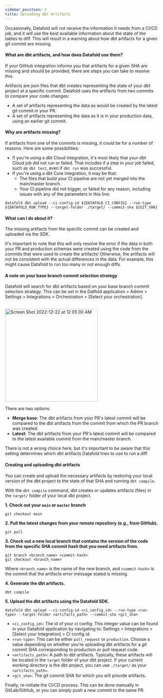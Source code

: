 ```yaml
---
sidebar_position: 3
title: Uploading dbt Artifacts
---
```


Occasionally, Datafold will not receive the information it needs from a CI/CD job, and it will use the best available information about the state of the tables to diff. This will result in a warning about how dbt artifacts for a given git commit are missing.

#### What are dbt artifacts, and how does Datafold use them?
If your GitHub integration informs you that artifacts for a given SHA are missing and should be provided, there are steps you can take to resolve this.

Artifacts are json files that dbt creates representing the state of your dbt project at a specific commit. Datafold uses the artifacts from two commits to compare your code changes: 

- A set of artifacts representing the data as would be created by the latest git commit in your PR.
- A set of artifacts representing the data as it is in your production data, using an earlier git commit.

#### Why are artifacts missing?
If artifacts from one of the commits is missing, it could be for a number of reasons. Here are some possibilities:

- If you're using a dbt Cloud integration, it's most likely that your dbt Cloud job did not run or failed. That includes if a step in your job failed, such as `dbt test`, even if `dbt run` was successful.
- If you're using a dbt Core integration, it may be that:
  - The files that build your CI pipeline are not yet merged into the main/master branch.
  - Your CI pipeline did not trigger, or failed for any reason, including issues with any of the parameters in this line:

```
datafold dbt upload --ci-config-id ${DATAFOLD_CI_CONFIG} --run-type ${DATAFOLD_RUN_TYPE} --target-folder ./target/ --commit-sha ${GIT_SHA}
```

#### What can I do about it?
The missing artifacts from the specific commit can be created and uploaded via the SDK. 

It's important to note that this will only resolve the error if the data in both your PR and production schemas were created using the code from the commits that were used to create the artifacts! Otherwise, the artifacts will not be consistent with the actual differences in the data. For example, this might cause Datafold to run too many or not enough diffs.

#### A note on your base branch commit selection strategy
Datafold will search for dbt artifacts based on your base branch commit selection strategy. This can be set in the Datfold application > Admin > Settings > Integrations > Orchestration > [Select your orchestration]. 

<br/>
<img width="304" alt="Screen Shot 2022-12-22 at 12 05 00 AM" src="https://user-images.githubusercontent.com/1799931/209088447-955dee8f-03bf-4c46-bc09-1539bc24a92d.png"></img>
<br/>

There are two options:

- **Merge base**: The dbt artifacts from your PR's latest commit will be compared to the dbt artifacts from the commit from which the PR branch was created. 
- **Latest**: The dbt artifacts from your PR's latest commit will be compared to the latest available commit from the main/master branch.

There is not a wrong choice here, but it's important to be aware that this setting determines which dbt artifacts Datafold tries to use to run a diff.

#### Creating and uploading dbt artifacts

You can create and upload the necessary artifacts by restoring your local version of the dbt project to the state of that SHA and running `dbt compile`. 

With the `dbt compile` command, dbt creates or updates artifacts (files) in the `target/` folder of your local dbt project.

**1. Check out your `main` or `master` branch**
```
git checkout main
```

**2. Pull the latest changes from your remote repository (e.g., from GitHub).**
```
git pull
```

**3. Check out a new local branch that contains the version of the code from the specific SHA commit hash that you need artifacts from.**
```
git branch <branch_name> <commit-hash>
git checkout <branch_name>
```
Where `<branch_name>` is the name of the new branch, and `<commit-hash>` is the commit that the artifacts error message stated is missing.

**4. Generate the dbt artifacts.**
```
dbt compile
```

**5. Upload the dbt artifacts using the Datafold SDK.**
```
datafold dbt upload --ci-config-id <ci_config_id> --run-type <run-type> --target-folder <artifacts_path> --commit-sha <git_sha>
```

* `<ci_config_id>`: The id of your ci config. This integer value can be found in your Datafold application by navigating to: Settings > Integrations > [Select your Integration] > CI config id.
* `<run-type>`: This can be either `pull_request` or `production`. Choose a value depending on whether you're uploading dbt artifacts for a git commit SHA corresponding to production or pull request code.
* `<artifacts_path>`: A path to dbt artifacts. Typically, these artifacts will be located in the `target` folder of your dbt project. If your current working directory is the dbt project, you can use `./target/` as your `<artifacts_path>`.
* `<git_sha>`: The git commit SHA for which you will provide artifacts.

Finally, re-initiate the CI/CD process. This can be done manually in GitLab/GitHub, or you can simply push a new commit to the same PR.
